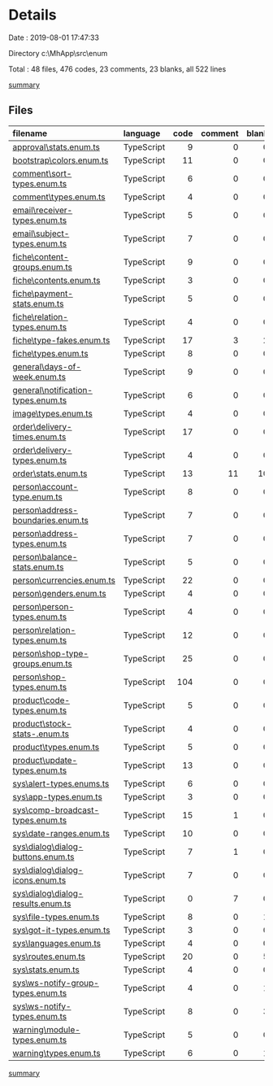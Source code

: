 # Details

Date : 2019-08-01 17:47:33

Directory c:\MhApp\src\enum

Total : 48 files,  476 codes, 23 comments, 23 blanks, all 522 lines

[summary](results.md)

## Files
| filename | language | code | comment | blank | total |
| :--- | :--- | ---: | ---: | ---: | ---: |
| [approval\stats.enum.ts](file:///c%3A/MhApp/src/enum/approval/stats.enum.ts) | TypeScript | 9 | 0 | 0 | 9 |
| [bootstrap\colors.enum.ts](file:///c%3A/MhApp/src/enum/bootstrap/colors.enum.ts) | TypeScript | 11 | 0 | 0 | 11 |
| [comment\sort-types.enum.ts](file:///c%3A/MhApp/src/enum/comment/sort-types.enum.ts) | TypeScript | 6 | 0 | 0 | 6 |
| [comment\types.enum.ts](file:///c%3A/MhApp/src/enum/comment/types.enum.ts) | TypeScript | 4 | 0 | 0 | 4 |
| [email\receiver-types.enum.ts](file:///c%3A/MhApp/src/enum/email/receiver-types.enum.ts) | TypeScript | 5 | 0 | 0 | 5 |
| [email\subject-types.enum.ts](file:///c%3A/MhApp/src/enum/email/subject-types.enum.ts) | TypeScript | 7 | 0 | 0 | 7 |
| [fiche\content-groups.enum.ts](file:///c%3A/MhApp/src/enum/fiche/content-groups.enum.ts) | TypeScript | 9 | 0 | 0 | 9 |
| [fiche\contents.enum.ts](file:///c%3A/MhApp/src/enum/fiche/contents.enum.ts) | TypeScript | 3 | 0 | 0 | 3 |
| [fiche\payment-stats.enum.ts](file:///c%3A/MhApp/src/enum/fiche/payment-stats.enum.ts) | TypeScript | 5 | 0 | 0 | 5 |
| [fiche\relation-types.enum.ts](file:///c%3A/MhApp/src/enum/fiche/relation-types.enum.ts) | TypeScript | 4 | 0 | 0 | 4 |
| [fiche\type-fakes.enum.ts](file:///c%3A/MhApp/src/enum/fiche/type-fakes.enum.ts) | TypeScript | 17 | 3 | 2 | 22 |
| [fiche\types.enum.ts](file:///c%3A/MhApp/src/enum/fiche/types.enum.ts) | TypeScript | 8 | 0 | 0 | 8 |
| [general\days-of-week.enum.ts](file:///c%3A/MhApp/src/enum/general/days-of-week.enum.ts) | TypeScript | 9 | 0 | 0 | 9 |
| [general\notification-types.enum.ts](file:///c%3A/MhApp/src/enum/general/notification-types.enum.ts) | TypeScript | 6 | 0 | 0 | 6 |
| [image\types.enum.ts](file:///c%3A/MhApp/src/enum/image/types.enum.ts) | TypeScript | 4 | 0 | 0 | 4 |
| [order\delivery-times.enum.ts](file:///c%3A/MhApp/src/enum/order/delivery-times.enum.ts) | TypeScript | 17 | 0 | 0 | 17 |
| [order\delivery-types.enum.ts](file:///c%3A/MhApp/src/enum/order/delivery-types.enum.ts) | TypeScript | 4 | 0 | 0 | 4 |
| [order\stats.enum.ts](file:///c%3A/MhApp/src/enum/order/stats.enum.ts) | TypeScript | 13 | 11 | 10 | 34 |
| [person\account-type.enum.ts](file:///c%3A/MhApp/src/enum/person/account-type.enum.ts) | TypeScript | 8 | 0 | 0 | 8 |
| [person\address-boundaries.enum.ts](file:///c%3A/MhApp/src/enum/person/address-boundaries.enum.ts) | TypeScript | 7 | 0 | 0 | 7 |
| [person\address-types.enum.ts](file:///c%3A/MhApp/src/enum/person/address-types.enum.ts) | TypeScript | 7 | 0 | 0 | 7 |
| [person\balance-stats.enum.ts](file:///c%3A/MhApp/src/enum/person/balance-stats.enum.ts) | TypeScript | 5 | 0 | 0 | 5 |
| [person\currencies.enum.ts](file:///c%3A/MhApp/src/enum/person/currencies.enum.ts) | TypeScript | 22 | 0 | 0 | 22 |
| [person\genders.enum.ts](file:///c%3A/MhApp/src/enum/person/genders.enum.ts) | TypeScript | 4 | 0 | 0 | 4 |
| [person\person-types.enum.ts](file:///c%3A/MhApp/src/enum/person/person-types.enum.ts) | TypeScript | 4 | 0 | 0 | 4 |
| [person\relation-types.enum.ts](file:///c%3A/MhApp/src/enum/person/relation-types.enum.ts) | TypeScript | 12 | 0 | 0 | 12 |
| [person\shop-type-groups.enum.ts](file:///c%3A/MhApp/src/enum/person/shop-type-groups.enum.ts) | TypeScript | 25 | 0 | 0 | 25 |
| [person\shop-types.enum.ts](file:///c%3A/MhApp/src/enum/person/shop-types.enum.ts) | TypeScript | 104 | 0 | 0 | 104 |
| [product\code-types.enum.ts](file:///c%3A/MhApp/src/enum/product/code-types.enum.ts) | TypeScript | 5 | 0 | 0 | 5 |
| [product\stock-stats-.enum.ts](file:///c%3A/MhApp/src/enum/product/stock-stats-.enum.ts) | TypeScript | 4 | 0 | 0 | 4 |
| [product\types.enum.ts](file:///c%3A/MhApp/src/enum/product/types.enum.ts) | TypeScript | 5 | 0 | 0 | 5 |
| [product\update-types.enum.ts](file:///c%3A/MhApp/src/enum/product/update-types.enum.ts) | TypeScript | 13 | 0 | 0 | 13 |
| [sys\alert-types.enums.ts](file:///c%3A/MhApp/src/enum/sys/alert-types.enums.ts) | TypeScript | 6 | 0 | 0 | 6 |
| [sys\app-types.enum.ts](file:///c%3A/MhApp/src/enum/sys/app-types.enum.ts) | TypeScript | 3 | 0 | 0 | 3 |
| [sys\comp-broadcast-types.enum.ts](file:///c%3A/MhApp/src/enum/sys/comp-broadcast-types.enum.ts) | TypeScript | 15 | 1 | 0 | 16 |
| [sys\date-ranges.enum.ts](file:///c%3A/MhApp/src/enum/sys/date-ranges.enum.ts) | TypeScript | 10 | 0 | 0 | 10 |
| [sys\dialog\dialog-buttons.enum.ts](file:///c%3A/MhApp/src/enum/sys/dialog/dialog-buttons.enum.ts) | TypeScript | 7 | 1 | 0 | 8 |
| [sys\dialog\dialog-icons.enum.ts](file:///c%3A/MhApp/src/enum/sys/dialog/dialog-icons.enum.ts) | TypeScript | 7 | 0 | 0 | 7 |
| [sys\dialog\dialog-results.enum.ts](file:///c%3A/MhApp/src/enum/sys/dialog/dialog-results.enum.ts) | TypeScript | 0 | 7 | 0 | 7 |
| [sys\file-types.enum.ts](file:///c%3A/MhApp/src/enum/sys/file-types.enum.ts) | TypeScript | 8 | 0 | 1 | 9 |
| [sys\got-it-types.enum.ts](file:///c%3A/MhApp/src/enum/sys/got-it-types.enum.ts) | TypeScript | 3 | 0 | 0 | 3 |
| [sys\languages.enum.ts](file:///c%3A/MhApp/src/enum/sys/languages.enum.ts) | TypeScript | 4 | 0 | 0 | 4 |
| [sys\routes.enum.ts](file:///c%3A/MhApp/src/enum/sys/routes.enum.ts) | TypeScript | 20 | 0 | 5 | 25 |
| [sys\stats.enum.ts](file:///c%3A/MhApp/src/enum/sys/stats.enum.ts) | TypeScript | 4 | 0 | 0 | 4 |
| [sys\ws-notify-group-types.enum.ts](file:///c%3A/MhApp/src/enum/sys/ws-notify-group-types.enum.ts) | TypeScript | 4 | 0 | 1 | 5 |
| [sys\ws-notify-types.enum.ts](file:///c%3A/MhApp/src/enum/sys/ws-notify-types.enum.ts) | TypeScript | 8 | 0 | 3 | 11 |
| [warning\module-types.enum.ts](file:///c%3A/MhApp/src/enum/warning/module-types.enum.ts) | TypeScript | 5 | 0 | 0 | 5 |
| [warning\types.enum.ts](file:///c%3A/MhApp/src/enum/warning/types.enum.ts) | TypeScript | 6 | 0 | 1 | 7 |

[summary](results.md)